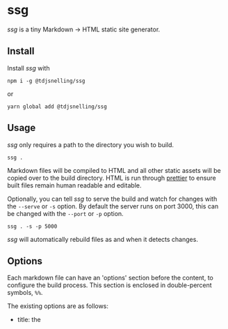 # ssg

_ssg_ is a tiny Markdown → HTML static site generator.

## Install

Install _ssg_ with

```
npm i -g @tdjsnelling/ssg
```

or

```
yarn global add @tdjsnelling/ssg
```

## Usage

_ssg_ only requires a path to the directory you wish to build.

```
ssg .
```

Markdown files will be compiled to HTML and all other static assets will be copied over to the build directory. HTML is run through [prettier](https://prettier.io/) to ensure built files remain human readable and editable.

Optionally, you can tell _ssg_ to serve the build and watch for changes with the `--serve` or `-s` option. By default the server runs on port 3000, this can be changed with the `--port` or `-p` option.

```
ssg . -s -p 5000
```

_ssg_ will automatically rebuild files as and when it detects changes.

## Options

Each markdown file can have an 'options' section before the content, to configure the build process. This section is enclosed in double-percent symbols, `%%`.

The existing options are as follows:

- title: the <title> to include in the page head
- style: relative path to a CSS or SASS/SCSS file to include on the page. SASS/SCSS is automatically transpiled
- math: if `yes`, include KaTeX rendering support on the page
- code: if `yes`, include syntax highlighting support on the page
- highlight: the syntax highlighting theme to use. should be the name of a [highlight.js theme](https://github.com/highlightjs/highlight.js/tree/master/src/styles), otherwise `default` is used

## Example

This README is built in the [example](./example) folder. See the built page [here](https://tdjsnelling.github.io/ssg/example/build/index.html).
